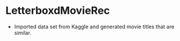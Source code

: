 # LetterboxdMovieRec


- Imported data set from Kaggle and generated movie titles that are similar.
